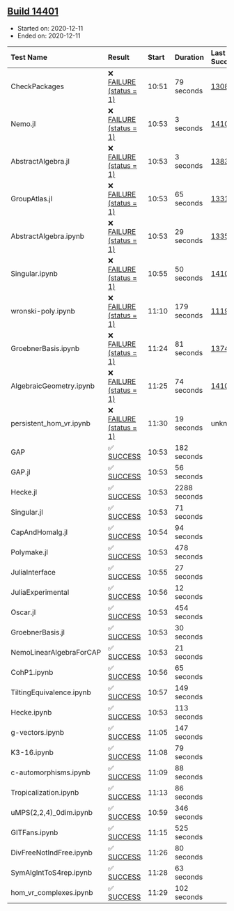 ## [Build 14401](https://oscarci.mathematik.uni-kl.de/job/oscar/14401/)

* Started on: 2020-12-11
* Ended on: 2020-12-11

| Test Name    | Result | Start | Duration | Last Success | First Failure |
|:-------------|:-------|:------|:---------|:-------------|:--------------|
| CheckPackages | ❌ [FAILURE (status = 1)](https://oscarci.mathematik.uni-kl.de/job/oscar/14401/artifact/logs/build-14401/CheckPackages.log) | 10:51 | 79 seconds | [13085](https://oscarci.mathematik.uni-kl.de/job/oscar/13085/) | [13086](https://oscarci.mathematik.uni-kl.de/job/oscar/13086/) |
| Nemo.jl | ❌ [FAILURE (status = 1)](https://oscarci.mathematik.uni-kl.de/job/oscar/14401/artifact/logs/build-14401/Nemo.jl.log) | 10:53 | 3 seconds | [14101](https://oscarci.mathematik.uni-kl.de/job/oscar/14101/) | [14102](https://oscarci.mathematik.uni-kl.de/job/oscar/14102/) |
| AbstractAlgebra.jl | ❌ [FAILURE (status = 1)](https://oscarci.mathematik.uni-kl.de/job/oscar/14401/artifact/logs/build-14401/AbstractAlgebra.jl.log) | 10:53 | 3 seconds | [13837](https://oscarci.mathematik.uni-kl.de/job/oscar/13837/) | [13838](https://oscarci.mathematik.uni-kl.de/job/oscar/13838/) |
| GroupAtlas.jl | ❌ [FAILURE (status = 1)](https://oscarci.mathematik.uni-kl.de/job/oscar/14401/artifact/logs/build-14401/GroupAtlas.jl.log) | 10:53 | 65 seconds | [13311](https://oscarci.mathematik.uni-kl.de/job/oscar/13311/) | [13312](https://oscarci.mathematik.uni-kl.de/job/oscar/13312/) |
| AbstractAlgebra.ipynb | ❌ [FAILURE (status = 1)](https://oscarci.mathematik.uni-kl.de/job/oscar/14401/artifact/logs/build-14401/AbstractAlgebra.ipynb.log) | 10:53 | 29 seconds | [13355](https://oscarci.mathematik.uni-kl.de/job/oscar/13355/) | [13356](https://oscarci.mathematik.uni-kl.de/job/oscar/13356/) |
| Singular.ipynb | ❌ [FAILURE (status = 1)](https://oscarci.mathematik.uni-kl.de/job/oscar/14401/artifact/logs/build-14401/Singular.ipynb.log) | 10:55 | 50 seconds | [14101](https://oscarci.mathematik.uni-kl.de/job/oscar/14101/) | [14102](https://oscarci.mathematik.uni-kl.de/job/oscar/14102/) |
| wronski-poly.ipynb | ❌ [FAILURE (status = 1)](https://oscarci.mathematik.uni-kl.de/job/oscar/14401/artifact/logs/build-14401/wronski-poly.ipynb.log) | 11:10 | 179 seconds | [11192](https://oscarci.mathematik.uni-kl.de/job/oscar/11192/) | [11193](https://oscarci.mathematik.uni-kl.de/job/oscar/11193/) |
| GroebnerBasis.ipynb | ❌ [FAILURE (status = 1)](https://oscarci.mathematik.uni-kl.de/job/oscar/14401/artifact/logs/build-14401/GroebnerBasis.ipynb.log) | 11:24 | 81 seconds | [13748](https://oscarci.mathematik.uni-kl.de/job/oscar/13748/) | [13749](https://oscarci.mathematik.uni-kl.de/job/oscar/13749/) |
| AlgebraicGeometry.ipynb | ❌ [FAILURE (status = 1)](https://oscarci.mathematik.uni-kl.de/job/oscar/14401/artifact/logs/build-14401/AlgebraicGeometry.ipynb.log) | 11:25 | 74 seconds | [14101](https://oscarci.mathematik.uni-kl.de/job/oscar/14101/) | [14102](https://oscarci.mathematik.uni-kl.de/job/oscar/14102/) |
| persistent_hom_vr.ipynb | ❌ [FAILURE (status = 1)](https://oscarci.mathematik.uni-kl.de/job/oscar/14401/artifact/logs/build-14401/persistent_hom_vr.ipynb.log) | 11:30 | 19 seconds | unknown | unknown |
| GAP | ✅ [SUCCESS](https://oscarci.mathematik.uni-kl.de/job/oscar/14401/artifact/logs/build-14401/GAP.log) | 10:53 | 182 seconds |  |  |
| GAP.jl | ✅ [SUCCESS](https://oscarci.mathematik.uni-kl.de/job/oscar/14401/artifact/logs/build-14401/GAP.jl.log) | 10:53 | 56 seconds |  |  |
| Hecke.jl | ✅ [SUCCESS](https://oscarci.mathematik.uni-kl.de/job/oscar/14401/artifact/logs/build-14401/Hecke.jl.log) | 10:53 | 2288 seconds |  |  |
| Singular.jl | ✅ [SUCCESS](https://oscarci.mathematik.uni-kl.de/job/oscar/14401/artifact/logs/build-14401/Singular.jl.log) | 10:53 | 71 seconds |  |  |
| CapAndHomalg.jl | ✅ [SUCCESS](https://oscarci.mathematik.uni-kl.de/job/oscar/14401/artifact/logs/build-14401/CapAndHomalg.jl.log) | 10:54 | 94 seconds |  |  |
| Polymake.jl | ✅ [SUCCESS](https://oscarci.mathematik.uni-kl.de/job/oscar/14401/artifact/logs/build-14401/Polymake.jl.log) | 10:53 | 478 seconds |  |  |
| JuliaInterface | ✅ [SUCCESS](https://oscarci.mathematik.uni-kl.de/job/oscar/14401/artifact/logs/build-14401/JuliaInterface.log) | 10:55 | 27 seconds |  |  |
| JuliaExperimental | ✅ [SUCCESS](https://oscarci.mathematik.uni-kl.de/job/oscar/14401/artifact/logs/build-14401/JuliaExperimental.log) | 10:56 | 12 seconds |  |  |
| Oscar.jl | ✅ [SUCCESS](https://oscarci.mathematik.uni-kl.de/job/oscar/14401/artifact/logs/build-14401/Oscar.jl.log) | 10:53 | 454 seconds |  |  |
| GroebnerBasis.jl | ✅ [SUCCESS](https://oscarci.mathematik.uni-kl.de/job/oscar/14401/artifact/logs/build-14401/GroebnerBasis.jl.log) | 10:53 | 30 seconds |  |  |
| NemoLinearAlgebraForCAP | ✅ [SUCCESS](https://oscarci.mathematik.uni-kl.de/job/oscar/14401/artifact/logs/build-14401/NemoLinearAlgebraForCAP.log) | 10:53 | 21 seconds |  |  |
| CohP1.ipynb | ✅ [SUCCESS](https://oscarci.mathematik.uni-kl.de/job/oscar/14401/artifact/logs/build-14401/CohP1.ipynb.log) | 10:56 | 65 seconds |  |  |
| TiltingEquivalence.ipynb | ✅ [SUCCESS](https://oscarci.mathematik.uni-kl.de/job/oscar/14401/artifact/logs/build-14401/TiltingEquivalence.ipynb.log) | 10:57 | 149 seconds |  |  |
| Hecke.ipynb | ✅ [SUCCESS](https://oscarci.mathematik.uni-kl.de/job/oscar/14401/artifact/logs/build-14401/Hecke.ipynb.log) | 10:53 | 113 seconds |  |  |
| g-vectors.ipynb | ✅ [SUCCESS](https://oscarci.mathematik.uni-kl.de/job/oscar/14401/artifact/logs/build-14401/g-vectors.ipynb.log) | 11:05 | 147 seconds |  |  |
| K3-16.ipynb | ✅ [SUCCESS](https://oscarci.mathematik.uni-kl.de/job/oscar/14401/artifact/logs/build-14401/K3-16.ipynb.log) | 11:08 | 79 seconds |  |  |
| c-automorphisms.ipynb | ✅ [SUCCESS](https://oscarci.mathematik.uni-kl.de/job/oscar/14401/artifact/logs/build-14401/c-automorphisms.ipynb.log) | 11:09 | 88 seconds |  |  |
| Tropicalization.ipynb | ✅ [SUCCESS](https://oscarci.mathematik.uni-kl.de/job/oscar/14401/artifact/logs/build-14401/Tropicalization.ipynb.log) | 11:13 | 86 seconds |  |  |
| uMPS(2,2,4)_0dim.ipynb | ✅ [SUCCESS](https://oscarci.mathematik.uni-kl.de/job/oscar/14401/artifact/logs/build-14401/uMPS-2-2-4-_0dim.ipynb.log) | 10:59 | 346 seconds |  |  |
| GITFans.ipynb | ✅ [SUCCESS](https://oscarci.mathematik.uni-kl.de/job/oscar/14401/artifact/logs/build-14401/GITFans.ipynb.log) | 11:15 | 525 seconds |  |  |
| DivFreeNotIndFree.ipynb | ✅ [SUCCESS](https://oscarci.mathematik.uni-kl.de/job/oscar/14401/artifact/logs/build-14401/DivFreeNotIndFree.ipynb.log) | 11:26 | 80 seconds |  |  |
| SymAlgIntToS4rep.ipynb | ✅ [SUCCESS](https://oscarci.mathematik.uni-kl.de/job/oscar/14401/artifact/logs/build-14401/SymAlgIntToS4rep.ipynb.log) | 11:28 | 63 seconds |  |  |
| hom_vr_complexes.ipynb | ✅ [SUCCESS](https://oscarci.mathematik.uni-kl.de/job/oscar/14401/artifact/logs/build-14401/hom_vr_complexes.ipynb.log) | 11:29 | 102 seconds |  |  |
